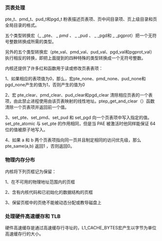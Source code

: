 ### 页表处理

pte_t、pmd_t、pud_t和pgd_t 粉表描述页表项、页中间目录项、页上级目录和页全局目录的格式。

五个类型转换宏（_ _pte、 _ _pmd 、_ _ _pud 、 _ _pgd和 _ _pgprot）把一个无符号整数转换成所需的类型。

另外的五个类型转换宏（pte_val、pmd_val、pud_val、pgd_val和pgprot_val）执行相反的转换，即把上面提到的四种特殊的类型转换成一个无符号整数。

内核还提供了许多红和函数用于读或修改页表表项：

1、如果相应的表项值为0，那么，宏pte_none、pmd_none、pud_none和pgd_none产生的值为1，否则产生的值为0

2、宏 pte_clear、pmd_clear、pud_clear和pgd_clear 清除相应页表的一个表项，由此禁止进程使用由该页表映射的线性地址。ptep_get_and_clear（）函数清除一个页表项并返回前一个值。

3、set_pte、set_pmd、set_pud 和 set_pgd 向一个页表项中写入指定的值。set_pte_atomic 与 set_pte 的作用相同，但是当 PAE 被激活时他同样能保证 64 位的值被原子地写入。

4、如果 a 和 b 两个页表项指向同一页并且制定相同的访问优先级，那么 pte_same(a,b) 返回1 ，否则返回0。

### 物理内存分布

内核将下列页框记为保留：

1、在不可用的物理地址范围内的页框

2、含有内核代码和已初始化的数据结构的页框

3、保留页框中的页绝不能被动态分配或教导磁盘上

### 处理硬件高速缓存和 TLB

硬件高速缓存是通过高速缓存行寻址的，L1_CACHE_BYTES宏产生以字节为单位高速缓存行的大小。



